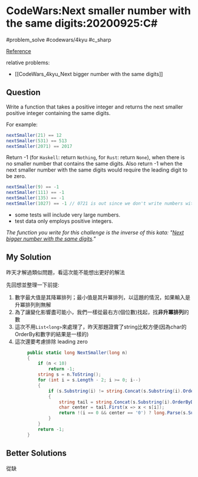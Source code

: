 # CodeWars:Next smaller number with the same digits:20200925:C\#

#problem_solve #codewars/4kyu #c_sharp

[Reference](https://www.codewars.com/kata/5659c6d896bc135c4c00021e)

relative problems:
- [[CodeWars_4kyu_Next bigger number with the same digits]]

## Question

Write a function that takes a positive integer and returns the next smaller positive integer containing the same digits.

For example:

```csharp
nextSmaller(21) == 12
nextSmaller(531) == 513
nextSmaller(2071) == 2017
```

Return -1 (for `Haskell`: return `Nothing`, for `Rust`: return `None`), when there is no smaller number that contains the same digits. Also return -1 when the next smaller number with the same digits would require the leading digit to be zero.

```csharp
nextSmaller(9) == -1
nextSmaller(111) == -1
nextSmaller(135) == -1
nextSmaller(1027) == -1 // 0721 is out since we don't write numbers with leading zeros
```

- some tests will include very large numbers.
- test data only employs positive integers.

*The function you write for this challenge is the inverse of this kata: "[Next bigger number with the same digits](http://www.codewars.com/kata/next-bigger-number-with-the-same-digits)."*

## My Solution

昨天才解過類似問題，看這次能不能想出更好的解法

先回想並整理一下前提:

1. 數字最大值是其降冪排列；最小值是其升冪排列，以這題的情況，如果輸入是升冪排列則無解
2. 為了讓變化影響盡可能小，我們一樣從最右方(個位數)找起，找**非升冪排列**的數
3. 這次不用`List<long>`來處理了，昨天那題證實了string比較方便(因為char的OrderBy和數字的結果是一樣的)
4. 這次還要考慮排除 leading zero

```C#
        public static long NextSmaller(long n)
        {
            if (n < 10)
                return -1;
            string s = n.ToString();
            for (int i = s.Length - 2; i >= 0; i--)
            {
                if (s.Substring(i) != string.Concat(s.Substring(i).OrderBy(x => x)))
                {
                    string tail = string.Concat(s.Substring(i).OrderByDescending(x => x));
                    char center = tail.First(x => x < s[i]);
                    return !(i == 0 && center == '0') ? long.Parse(s.Substring(0, i) + center + string.Concat(tail.Where((x, y) => y != tail.IndexOf(center)))) : -1;
                }
            }
            return -1;
        }
```

## Better Solutions

從缺
